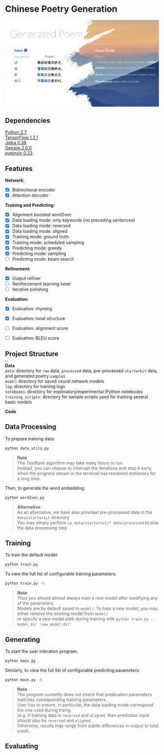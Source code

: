 # Chinese Poetry Generation



![Sample generated Chinese poetry](data/resource/generated_poem.png)
## Dependencies
[Python 2.7](https://www.python.org/download/releases/2.7/)  
[TensorFlow 1.2.1](https://www.tensorflow.org/)  
[Jieba 0.38](https://github.com/fxsjy/jieba)  
[Gensim 2.0.0](https://radimrehurek.com/gensim/)  
[pypinyin 0.23](https://pypi.python.org/pypi/pypinyin)  

## Features
**Network:**
- [x] Bidirectional encoder
- [x] Attention decoder

**Training and Predicting:**
- [x] Alignment boosted word2vec
- [x] Data loading mode: only keywords (no preceding sentences)
- [x] Data loading mode: reversed
- [x] Data loading mode: aligned
- [x] Training mode: ground truth
- [x] Training mode: scheduled sampling
- [x] Predicting mode: greedy
- [x] Predicting mode: sampling
- [ ] Predicting mode: beam search

**Refinement:**
- [x] Output refiner
- [ ] Reinforcement learning tuner
- [ ] Iterative polishing

**Evaluation:**
- [x] Evaluation: rhyming
- [x] Evaluation: tonal structure
- [ ] Evaluation: alignment score
- [ ] Evaluation: BLEU score


## Project Structure
**Data**  
`data`: directory for `raw` data, `processed` data, pre-processed `starterkit` data, and generated poetry `samples`  
`model`: directory for saved neural network models  
`log`: directory for training logs  
`notebooks`: directory for exploratory/experimental IPython notebooks  
`training_scripts`: directory for sample scripts used for training several basic models  

**Code**  


## Data Processing
To prepare training data:
```sh
python data_utils.py
```

> **Note**  
> The TextRank algorithm may take many hours to run.  
> Instead, you can choose to interrupt the iterations and stop it early,  
> when the progress shown in the terminal has remained stationary for a long time.  
  
Then, to generate the word embedding:
```sh
python word2vec.py
```

> **Alternative**  
> As an alternative, we have also provided pre-processed data in the `data/starterkit` directory  
> You may simply perform `cp data/starterkit/* data/processed` to skip the data processing step  

## Training

To train the default model:
```sh
python train.py
```

To view the full list of configurable training parameters:
```sh
python train.py -h
```

> **Note**  
> Thus you should almost always train a new model after modifying any of the parameters.  
> Models are by default saved to `model/`. To train a new model, you may either remove the existing model from `model/`  
> or specify a new model path during training with `python train.py --model_dir :new_model:dir:`  


## Generating

To start the user interation program:
```sh
python main.py
```

Similarly, to view the full list of configurable predicting parameters:
```sh
python main.py -h
```

> **Note**  
> The program currently does not check that predication parameters matches corresponding training parameters.  
> User has to ensure, in particular, the data loading mode correspond the one used during traing.  
> (e.g. If training data is `reversed` and `aligned`, then prediction input should also be `reversed` and `aligned`.  
> Otherwise, results may range from subtle differences in output to total crash.  

## Evaluating

